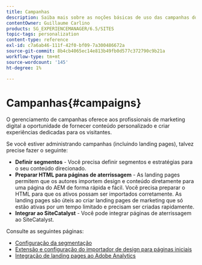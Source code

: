 ```yaml
---
title: Campanhas
description: Saiba mais sobre as noções básicas de uso das campanhas do Adobe Experience Manager (AEM).
contentOwner: Guillaume Carlino
products: SG_EXPERIENCEMANAGER/6.5/SITES
topic-tags: personalization
content-type: reference
exl-id: c7a6ab46-111f-42f0-bf09-7a300486672a
source-git-commit: 8b4cb4065ec14e813b49fb0d577c372790c9b21a
workflow-type: tm+mt
source-wordcount: '145'
ht-degree: 1%

---
```


# Campanhas{#campaigns}

O gerenciamento de campanhas oferece aos profissionais de marketing digital a oportunidade de fornecer conteúdo personalizado e criar experiências dedicadas para os visitantes.

Se você estiver administrando campanhas (incluindo landing pages), talvez precise fazer o seguinte:

* **Definir segmentos** - Você precisa definir segmentos e estratégias para o seu conteúdo direcionado.
* **Preparar HTML para páginas de aterrissagem** - As landing pages permitem que os autores importem design e conteúdo diretamente para uma página do AEM de forma rápida e fácil. Você precisa preparar o HTML para que os ativos possam ser importados corretamente. As landing pages são úteis ao criar landing pages de marketing que só estão ativas por um tempo limitado e precisam ser criadas rapidamente.
* **Integrar ao SiteCatalyst** - Você pode integrar páginas de aterrissagem ao SiteCatalyst.

Consulte as seguintes páginas:

* [Configuração da segmentação](/help/sites-administering/campaign-segmentation.md)
* [Extensão e configuração do importador de design para páginas iniciais](/help/sites-administering/extending-the-design-importer-for-landingpages.md)
* [Integração de landing pages ao Adobe Analytics](/help/sites-administering/integrating-landing-pages-with-adobe-analytics.md)
